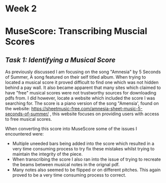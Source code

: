 # Week 2
# MuseScore: Transcribing Muscial Scores
## *Task 1: Identifying a Musical Score* #

As previously discussed I am focusing on the song "Amnesia" by 5 Seconds of Summer, A song featured on their self titled album. When trying to located a musical score it proved difficult to find one which was not hidden behind a pay wall. It also became apparent that many sites which claimed to have "free" musical scores were not trustworthy sources for downloading pdfs from. I did however, locate a website which included the score I was searching for. The score is a piano version of the song "Amensia', found on the website:
https://sheetmusic-free.com/amnesia-sheet-music-5-seconds-of-summer/ , this website focuses on providing users with access to free musical scores.

When converting this score into MuseScore some of the issues I encountered were:
- Multiple uneeded bars being added into the score which resulted in a very time consuming process to try fix these mistakes whilst trying to maintain the integrity of the piece.
- When transcribing the score I also ran into the issue of trying to recreate the beams between musical notes in the orignal pdf.
- Many notes also seemed to be flipped or on different pitches. This again proved to be a very time consuming process to correct. 
